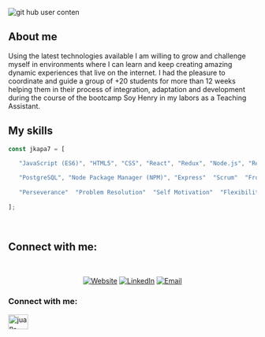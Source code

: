 
![git hub user conten](https://user-images.githubusercontent.com/111901979/225768541-b012b487-8324-4b70-9c3d-40fb46408959.png)

## About me
<div>
Using the latest technologies available I am willing to grow and challenge myself in environments where I can learn and keep creating amazing dynamic experiences that live on the internet. I had the pleasure to coordinate and guide a group of +20 students for more than 12 weeks helping them in their process of integration, adaptation and development during the course of the bootcamp Soy Henry in my labors as a Teaching Assistant.
<div/>

## My skills

````JavaScript
const jkapa7 = [

   "JavaScript (ES6)", "HTML5", "CSS", "React", "Redux", "Node.js", "React", "Node", "Redux", "Sass", "Git", "GitHub",
   
   "PostgreSQL", "Node Package Manager (NPM)", "Express"  "Scrum"  "Frontend" "Backend" "Full-Stack" "Planning" 
   
   "Perseverance"  "Problem Resolution"  "Self Motivation"  "Flexibility"  "Dedication" "Personal Productivity" 
  
];

````
<br>



## Connect with me:

<br>

<p align="center">
<a href="https://www.linkedin.com/in/gonzalezjuanr" target="_blank"><img alt="Website" src="https://img.shields.io/badge/LinkedIn-%40gonzalezjuanr-blue?style=flat-square&logo=linkedin"></a>
<a href="https://www.linkedin.com/in/gonzalezjuanr" target="_blank"><img alt="LinkedIn" src="https://img.shields.io/badge/Website-comingsoon-blue?style=flat-square&logo=appveyor"></a>
<a href="mailto:juandaniel5005@gmail.com"><img alt="Email" src="https://img.shields.io/badge/Email-juandaniel5005%40gmail.com-blue?style=flat-square&logo=gmail"></a>
</p>
   
<h3 align="left">Connect with me:</h3>
<p align="left">
<a href="https://www.linkedin.com/in/gonzalezjuanr" target="blank"><img align="center" src="https://raw.githubusercontent.com/rahuldkjain/github-profile-readme-generator/master/src/images/icons/Social/linked-in-alt.svg" alt="juan-daniel-gonzalez" height="30" width="40" /></a>
</p>

